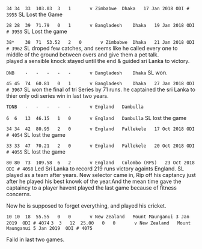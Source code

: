 `34	34	33	103.03	3	1		v Zimbabwe	Dhaka	17 Jan 2018	ODI # 3955`
SL Lost the Game

`28	28	39	71.79	0	1		v Bangladesh	Dhaka	19 Jan 2018	ODI # 3959`
SL Lost the game

`38*	38	71	53.52	2	0		v Zimbabwe	Dhaka	21 Jan 2018	ODI # 3962`
SL droped few catches, and seems like he called every one to middle of the ground between overs and give them a pet talk.  
played a sensible knock stayed until the end & guided sri Lanka to victory.

`DNB	-	-	-	-	-		v Bangladesh	Dhaka`
SL won. 

`45	45	74	60.81	0	1		v Bangladesh	Dhaka	27 Jan 2018	ODI # 3967`
SL won the final of tri Series by 71 runs. he captained the sri Lanka to thier only odi series win in last
two years. 

`TDNB	-	-	-	-	-		v England	Dambulla`

`6	6	13	46.15	1	0		v England	Dambulla`
SL lost the game

`34	34	42	80.95	2	0		v England	Pallekele	17 Oct 2018	ODI # 4054`
SL lost the game

`33	33	47	70.21	2	0		v England	Pallekele	20 Oct 2018	ODI # 4055`
SL lost the game

`80	80	73	109.58	6	2		v England	Colombo (RPS)	23 Oct 2018	ODI # 4058`
Led Sri Lanka to record 219 runs victory againts England. SL played as a team after years.
New selector came in, Rip off his captancy just after he played his best knowk of the year.And the mean time gave the captaincy to a player
havent played the last game because of fitness concerns. 
 
Now he is supposed to forget everything, and played his cricket.

`10	10	18	55.55	0	0		v New Zealand	Mount Maunganui	3 Jan 2019	ODI # 4074`
`3	3	12	25.00	0	0		v New Zealand	Mount Maunganui	5 Jan 2019	ODI # 4075`

Faild in last two games. 


